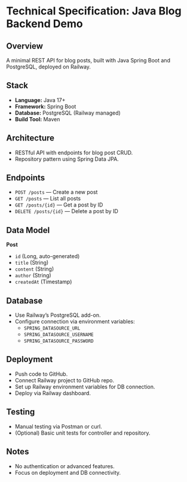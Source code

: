 # Technical Specification: Java Blog Backend Demo

## Overview
A minimal REST API for blog posts, built with Java Spring Boot and PostgreSQL, deployed on Railway.

## Stack
- **Language:** Java 17+
- **Framework:** Spring Boot
- **Database:** PostgreSQL (Railway managed)
- **Build Tool:** Maven

## Architecture
- RESTful API with endpoints for blog post CRUD.
- Repository pattern using Spring Data JPA.

## Endpoints
- `POST /posts` — Create a new post
- `GET /posts` — List all posts
- `GET /posts/{id}` — Get a post by ID
- `DELETE /posts/{id}` — Delete a post by ID

## Data Model
**Post**
- `id` (Long, auto-generated)
- `title` (String)
- `content` (String)
- `author` (String)
- `createdAt` (Timestamp)

## Database
- Use Railway’s PostgreSQL add-on.
- Configure connection via environment variables:
  - `SPRING_DATASOURCE_URL`
  - `SPRING_DATASOURCE_USERNAME`
  - `SPRING_DATASOURCE_PASSWORD`

## Deployment
- Push code to GitHub.
- Connect Railway project to GitHub repo.
- Set up Railway environment variables for DB connection.
- Deploy via Railway dashboard.

## Testing
- Manual testing via Postman or curl.
- (Optional) Basic unit tests for controller and repository.

## Notes
- No authentication or advanced features.
- Focus on deployment and DB connectivity.